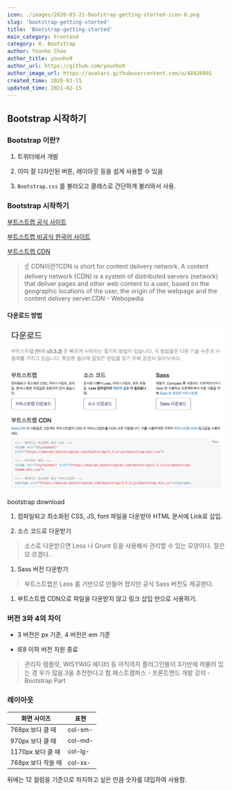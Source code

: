 ```yaml
---
icon: ./images/2020-03-21-bootstrap-getting-started-icon-0.png
slug: 'bootstrap-getting-started'
title: 'Bootstrap-getting-started'
main_category: Frontend
category: 8. Bootstrap
author: Younho Choo
author_title: younho9
author_url: https://github.com/younho9
author_image_url: https://avatars.githubusercontent.com/u/48426991
created_time: 2020-03-21
updated_time: 2021-02-15
---
```


## Bootstrap 시작하기

### Bootstrap 이란?

1. 트위터에서 개발

1. 이미 잘 디자인된 버튼, 레이아웃 등을 쉽게 사용할 수 있음

1. `Bootstrap.css` 를 불러오고 클래스로 간단하게 불러와서 사용.

### Bootstrap 시작하기

[부트스트랩 공식 사이트](https://getbootstrap.com/)

[부트스트랩 비공식 한국어 사이트](http://bootstrapk.com/)

[부트스트랩 CDN](https://www.bootstrapcdn.com/)

> ☝️ CDN이란?CDN is short for content delivery network. A content delivery
> network (CDN) is a system of distributed servers (network) that deliver pages
> and other web content to a user, based on the geographic locations of the
> user, the origin of the webpage and the content delivery server.CDN -
> Webopedia

#### 다운로드 방법

![2020-03-21-bootstrap-getting-started-image-0](./images/2020-03-21-bootstrap-getting-started-image-0.png)

bootstrap download

1. 컴파일되고 최소화된 CSS, JS, font 파일을 다운받아 HTML 문서에 Link로 삽입.

1. 소스 코드로 다운받기

> 소스로 다운받으면 Less 나 Grunt 등을 사용해서 관리할 수 있는 모양이다. 잘은 모
> 르겠다..

1. Sass 버전 다운받기

> 부트스트랩은 Less 를 기반으로 만들어 졌지만 공식 Sass 버전도 제공한다.

1. 부트스트랩 CDN으로 파일을 다운받지 않고 링크 삽입 만으로 사용하기.

### 버전 3와 4의 차이

- 3 버전은 px 기준, 4 버전은 em 기준

- IE8 이하 버전 지원 종료

> 관리자 템플릿, WISYWIG 에디터 등 아직까지 플러그인들이 3기반에 머물러 있는 경
> 우가 많음.3을 추천한다고 함.패스트캠퍼스 - 프론트엔드 개발 강의 - Bootstrap
> Part

### 레이아웃

| 화면 사이즈        | 표현    |
| ------------------ | ------- |
| 768px 보다 클 때   | col-sm- |
| 970px 보다 클 때   | col-md- |
| 1170px 보다 클 때  | col-lg- |
| 768px 보다 작을 때 | col-xs- |

뒤에는 12 컬럼을 기준으로 차지하고 싶은 만큼 숫자를 대입하여 사용함.
